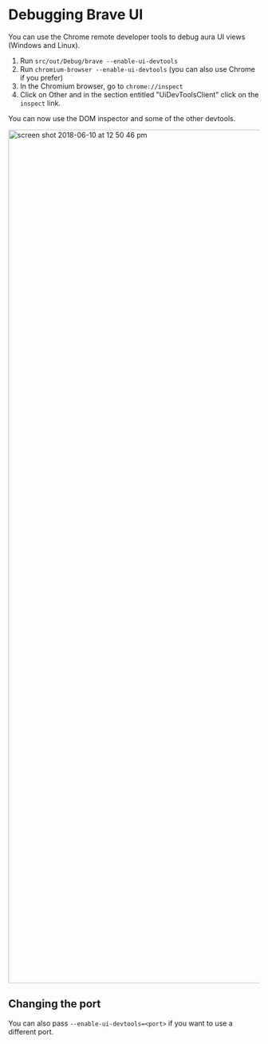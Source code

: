 # Debugging Brave UI

You can use the Chrome remote developer tools to debug aura UI views (Windows and Linux).

1. Run `src/out/Debug/brave --enable-ui-devtools`
2. Run `chromium-browser --enable-ui-devtools` (you can also use Chrome if you prefer)
3. In the Chromium browser, go to `chrome://inspect`
4. Click on Other and in the section entitled "UiDevToolsClient" click on the `inspect` link.

You can now use the DOM inspector and some of the other devtools.

<img width="1712" alt="screen shot 2018-06-10 at 12 50 46 pm" src="https://user-images.githubusercontent.com/831718/41204013-268f97d6-6cad-11e8-80c4-641e7f998aac.png">

## Changing the port

You can also pass `--enable-ui-devtools=<port>` if you want to use a different port.

